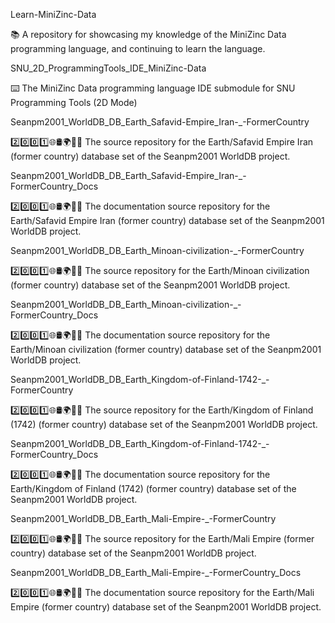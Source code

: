 
Learn-MiniZinc-Data

📚️ A repository for showcasing my knowledge of the MiniZinc Data programming language, and continuing to learn the language. 

SNU_2D_ProgrammingTools_IDE_MiniZinc-Data

⌨️ The MiniZinc Data programming language IDE submodule for SNU Programming Tools (2D Mode)

Seanpm2001_WorldDB_DB_Earth_Safavid-Empire_Iran-_-FormerCountry

2️⃣️0️⃣️0️⃣️1️⃣️🌐️🛢️🌍️🏴️💾️ The source repository for the Earth/Safavid Empire Iran (former country) database set of the Seanpm2001 WorldDB project. 

Seanpm2001_WorldDB_DB_Earth_Safavid-Empire_Iran-_-FormerCountry_Docs

2️⃣️0️⃣️0️⃣️1️⃣️🌐️🛢️🌍️🏴️📖️ The documentation source repository for the Earth/Safavid Empire Iran (former country) database set of the Seanpm2001 WorldDB project. 

Seanpm2001_WorldDB_DB_Earth_Minoan-civilization-_-FormerCountry

2️⃣️0️⃣️0️⃣️1️⃣️🌐️🛢️🌍️🏴️💾️ The source repository for the Earth/Minoan civilization (former country) database set of the Seanpm2001 WorldDB project. 

Seanpm2001_WorldDB_DB_Earth_Minoan-civilization-_-FormerCountry_Docs

2️⃣️0️⃣️0️⃣️1️⃣️🌐️🛢️🌍️🏴️📖️ The documentation source repository for the Earth/Minoan civilization (former country) database set of the Seanpm2001 WorldDB project. 

Seanpm2001_WorldDB_DB_Earth_Kingdom-of-Finland-1742-_-FormerCountry

2️⃣️0️⃣️0️⃣️1️⃣️🌐️🛢️🌍️🏴️💾️ The source repository for the Earth/Kingdom of Finland (1742) (former country) database set of the Seanpm2001 WorldDB project. 

Seanpm2001_WorldDB_DB_Earth_Kingdom-of-Finland-1742-_-FormerCountry_Docs

2️⃣️0️⃣️0️⃣️1️⃣️🌐️🛢️🌍️🏴️📖️ The documentation source repository for the Earth/Kingdom of Finland (1742) (former country) database set of the Seanpm2001 WorldDB project. 

Seanpm2001_WorldDB_DB_Earth_Mali-Empire-_-FormerCountry

2️⃣️0️⃣️0️⃣️1️⃣️🌐️🛢️🌍️🏴️💾️ The source repository for the Earth/Mali Empire (former country) database set of the Seanpm2001 WorldDB project. 

Seanpm2001_WorldDB_DB_Earth_Mali-Empire-_-FormerCountry_Docs

2️⃣️0️⃣️0️⃣️1️⃣️🌐️🛢️🌍️🏴️📖️ The documentation source repository for the Earth/Mali Empire (former country) database set of the Seanpm2001 WorldDB project. 

